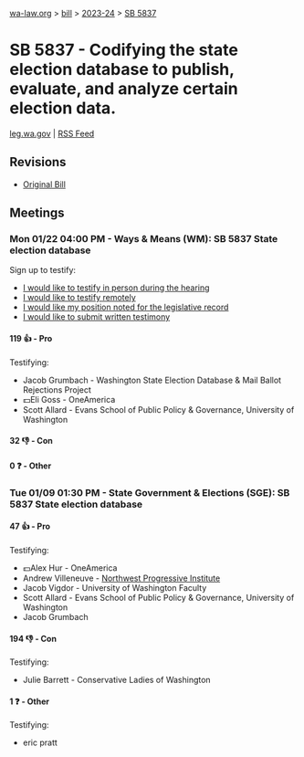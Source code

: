 [wa-law.org](/) > [bill](/bill/) > [2023-24](/bill/2023-24/) > [SB 5837](/bill/2023-24/sb/5837/)

# SB 5837 - Codifying the state election database to publish, evaluate, and analyze certain election data.
[leg.wa.gov](https://app.leg.wa.gov/billsummary?BillNumber=5837&Year=2023&Initiative=false) | [RSS Feed](./rss.xml)

## Revisions
* [Original Bill](1/)

## Meetings
### Mon 01/22 04:00 PM - Ways & Means (WM): SB 5837 State election database
Sign up to testify:
* [I would like to testify in person during the hearing](https://app.leg.wa.gov/csi/Testifier/Add?chamber=House&mId=31738&aId=157491&caId=23320&tId=1)
* [I would like to testify remotely](https://app.leg.wa.gov/csi/Testifier/Add?chamber=House&mId=31738&aId=157491&caId=23320&tId=2)
* [I would like my position noted for the legislative record](https://app.leg.wa.gov/csi/Testifier/Add?chamber=House&mId=31738&aId=157491&caId=23320&tId=3)
* [I would like to submit written testimony](https://app.leg.wa.gov/csi/Testifier/Add?chamber=House&mId=31738&aId=157491&caId=23320&tId=4)

#### 119 👍 - Pro
Testifying:
* Jacob Grumbach - Washington State Election Database & Mail Ballot Rejections Project
* 💵Eli Goss - OneAmerica
* Scott Allard - Evans School of Public Policy & Governance, University of Washington

#### 32 👎 - Con

#### 0 ❓ - Other

### Tue 01/09 01:30 PM - State Government & Elections (SGE): SB 5837 State election database
#### 47 👍 - Pro
Testifying:
* 💵Alex Hur - OneAmerica
* Andrew Villeneuve - [Northwest Progressive Institute](/org/northwest_progressive_institute/)
* Jacob Vigdor - University of Washington Faculty
* Scott Allard - Evans School of Public Policy & Governance, University of Washington
* Jacob Grumbach

#### 194 👎 - Con
Testifying:
* Julie Barrett - Conservative Ladies of Washington

#### 1 ❓ - Other
Testifying:
* eric pratt
